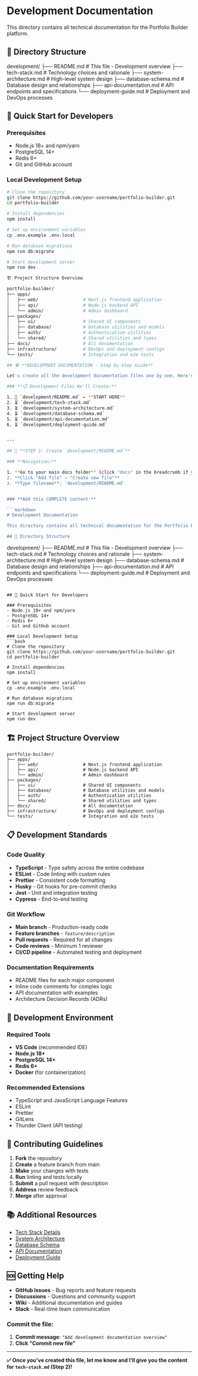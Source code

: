 # Development Documentation

This directory contains all technical documentation for the Portfolio Builder platform.

## 📁 Directory Structure

development/
├── README.md                 # This file - Development overview
├── tech-stack.md            # Technology choices and rationale
├── system-architecture.md   # High-level system design
├── database-schema.md       # Database design and relationships
├── api-documentation.md     # API endpoints and specifications
└── deployment-guide.md      # Deployment and DevOps processes


## 🚀 Quick Start for Developers

### Prerequisites
- Node.js 18+ and npm/yarn
- PostgreSQL 14+
- Redis 6+
- Git and GitHub account

### Local Development Setup
```bash
# Clone the repository
git clone https://github.com/your-username/portfolio-builder.git
cd portfolio-builder

# Install dependencies
npm install

# Set up environment variables
cp .env.example .env.local

# Run database migrations
npm run db:migrate

# Start development server
npm run dev

🏗️ Project Structure Overview

portfolio-builder/
├── apps/
│   ├── web/                 # Next.js frontend application
│   ├── api/                 # Node.js backend API
│   └── admin/               # Admin dashboard
├── packages/
│   ├── ui/                  # Shared UI components
│   ├── database/            # Database utilities and models
│   ├── auth/                # Authentication utilities
│   └── shared/              # Shared utilities and types
├── docs/                    # All documentation
├── infrastructure/          # DevOps and deployment configs
└── tests/                   # Integration and e2e tests

## 🛠️ **DEVELOPMENT DOCUMENTATION - Step by Step Guide**

Let's create all the development documentation files one by one. Here's our complete roadmap:

### **📋 Development Files We'll Create:**

1. 🔄 `development/README.md` ← **START HERE**
2. ⏳ `development/tech-stack.md`
3. ⏳ `development/system-architecture.md`
4. ⏳ `development/database-schema.md`
5. ⏳ `development/api-documentation.md`
6. ⏳ `development/deployment-guide.md`


---

## 📁 **STEP 1: Create `development/README.md`**

### **Navigation:**

1. **Go to your main docs folder** (click "docs" in the breadcrumb if you're not there)
2. **Click "Add file" → "Create new file"**
3. **Type filename**: `development/README.md`


### **Add this COMPLETE content:**

```markdown
# Development Documentation

This directory contains all technical documentation for the Portfolio Builder platform.

## 📁 Directory Structure

```

development/
├── README.md                 # This file - Development overview
├── tech-stack.md            # Technology choices and rationale
├── system-architecture.md   # High-level system design
├── database-schema.md       # Database design and relationships
├── api-documentation.md     # API endpoints and specifications
└── deployment-guide.md      # Deployment and DevOps processes

```plaintext

## 🚀 Quick Start for Developers

### Prerequisites
- Node.js 18+ and npm/yarn
- PostgreSQL 14+
- Redis 6+
- Git and GitHub account

### Local Development Setup
```bash
# Clone the repository
git clone https://github.com/your-username/portfolio-builder.git
cd portfolio-builder

# Install dependencies
npm install

# Set up environment variables
cp .env.example .env.local

# Run database migrations
npm run db:migrate

# Start development server
npm run dev
```

## 🏗️ Project Structure Overview

```plaintext
portfolio-builder/
├── apps/
│   ├── web/                 # Next.js frontend application
│   ├── api/                 # Node.js backend API
│   └── admin/               # Admin dashboard
├── packages/
│   ├── ui/                  # Shared UI components
│   ├── database/            # Database utilities and models
│   ├── auth/                # Authentication utilities
│   └── shared/              # Shared utilities and types
├── docs/                    # All documentation
├── infrastructure/          # DevOps and deployment configs
└── tests/                   # Integration and e2e tests
```

## 📋 Development Standards

### Code Quality

- **TypeScript** - Type safety across the entire codebase
- **ESLint** - Code linting with custom rules
- **Prettier** - Consistent code formatting
- **Husky** - Git hooks for pre-commit checks
- **Jest** - Unit and integration testing
- **Cypress** - End-to-end testing


### Git Workflow

- **Main branch** - Production-ready code
- **Feature branches** - `feature/description`
- **Pull requests** - Required for all changes
- **Code reviews** - Minimum 1 reviewer
- **CI/CD pipeline** - Automated testing and deployment


### Documentation Requirements

- README files for each major component
- Inline code comments for complex logic
- API documentation with examples
- Architecture Decision Records (ADRs)


## 🔧 Development Environment

### Required Tools

- **VS Code** (recommended IDE)
- **Node.js 18+**
- **PostgreSQL 14+**
- **Redis 6+**
- **Docker** (for containerization)


### Recommended Extensions

- TypeScript and JavaScript Language Features
- ESLint
- Prettier
- GitLens
- Thunder Client (API testing)


## 🤝 Contributing Guidelines

1. **Fork** the repository
2. **Create** a feature branch from main
3. **Make** your changes with tests
4. **Run** linting and tests locally
5. **Submit** a pull request with description
6. **Address** review feedback
7. **Merge** after approval


## 📚 Additional Resources

- [Tech Stack Details](./tech-stack.md)
- [System Architecture](./system-architecture.md)
- [Database Schema](./database-schema.md)
- [API Documentation](./api-documentation.md)
- [Deployment Guide](./deployment-guide.md)


## 🆘 Getting Help

- **GitHub Issues** - Bug reports and feature requests
- **Discussions** - Questions and community support
- **Wiki** - Additional documentation and guides
- **Slack** - Real-time team communication

  
### **Commit the file:**
1. **Commit message**: `"Add development documentation overview"`
2. **Click "Commit new file"**

---

**✅ Once you've created this file, let me know and I'll give you the content for `tech-stack.md` (Step 2)!**
